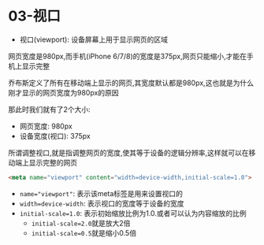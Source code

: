 # 03-视口

- 视口(viewport): 设备屏幕上用于显示网页的区域

网页宽度是980px,而手机(iPhone 6/7/8)的宽度是375px,网页只能缩小,才能在手机上显示完整

乔布斯定义了所有在移动端上显示的网页,其宽度默认都是980px,这也就是为什么刚才显示的网页宽度为980px的原因

那此时我们就有了2个大小:

- 网页宽度: 980px
- 设备宽度(视口): 375px

所谓调整视口,就是指调整网页的宽度,使其等于设备的逻辑分辨率,这样就可以在移动端上显示完整的网页

```html
<meta name="viewport" content="width=device-width,initial-scale=1.0">
```

- `name="viewport"`: 表示该meta标签是用来设置视口的
- `width=device-width`: 表示视口的宽度等于设备的宽度
- `initial-scale=1.0`: 表示初始缩放比例为1.0.或者可以认为内容缩放的比例
  - `initial-scale=2.0`就是放大2倍
  - `initial-scale=0.5`就是缩小0.5倍